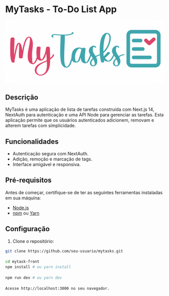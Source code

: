 # MyTasks - To-Do List App

![MyTasks Logo](/src/assets/logo.png)

## Descrição

MyTasks é uma aplicação de lista de tarefas construída com Next.js 14, NextAuth para autenticação e uma API Node para gerenciar as tarefas. Esta aplicação permite que os usuários autenticados adicionem, removam e alterem tarefas com simplicidade.

## Funcionalidades

- Autenticação segura com NextAuth.
- Adição, remoção e marcação de tags.
- Interface amigável e responsiva.

## Pré-requisitos

Antes de começar, certifique-se de ter as seguintes ferramentas instaladas em sua máquina:

- [Node.js](https://nodejs.org/)
- [npm](https://www.npmjs.com/) ou [Yarn](https://yarnpkg.com/)

## Configuração

1. Clone o repositório:

```bash
git clone https://github.com/seu-usuario/mytasks.git

cd mytask-front
npm install # ou yarn install

npm run dev # ou yarn dev

Acesse http://localhost:3000 no seu navegador.
